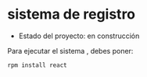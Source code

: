 <h1>sistema de registro</h1>

- Estado del proyecto: en construcción
  
Para ejecutar el sistema , debes poner:

```rpm install react```
